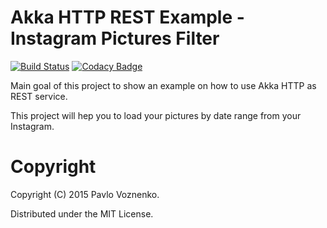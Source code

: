 # Akka HTTP REST Example - Instagram Pictures Filter

[![Build Status](https://travis-ci.org/scala-academy/stubserver.svg)](https://travis-ci.org/scala-academy/stubserver)
[![Codacy Badge](https://api.codacy.com/project/badge/06b7d35d307c44b29d20e3d9c25b1ee2)](https://www.codacy.com/app/github_10/stubserver)

Main goal of this project to show an example on how to use Akka HTTP as REST service.

This project will hep you to load your pictures by date range from your Instagram.

# Copyright

Copyright (C) 2015 Pavlo Voznenko.

Distributed under the MIT License.
